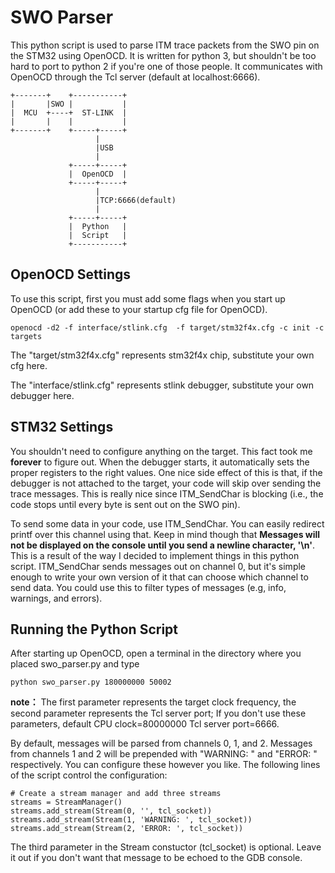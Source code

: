 # SWO Parser
This python script is used to parse ITM trace packets from the SWO pin on the
STM32 using OpenOCD. It is written for python 3, but shouldn't be too hard to
port to python 2 if you're one of those people. It communicates with OpenOCD
through the Tcl server (default at localhost:6666).

```
+-------+    +-----------+
|       |SWO |           |
|  MCU  +----+  ST-LINK  |
|       |    |           |
+-------+    +-----+-----+
                   |
                   |USB
                   |
             +-----+-----+
             |  OpenOCD  |
             +-----+-----+
                   |
                   |TCP:6666(default)
                   |
             +-----+-----+
             |  Python   |
             |  Script   |
             +-----------+
```



## OpenOCD Settings
To use this script, first you must add some flags when you start up OpenOCD
(or add these to your startup cfg file for OpenOCD).

```
openocd -d2 -f interface/stlink.cfg  -f target/stm32f4x.cfg -c init -c targets
```

The "target/stm32f4x.cfg" represents stm32f4x chip, substitute your own cfg here.

The "interface/stlink.cfg" represents stlink debugger, substitute your own debugger here.

## STM32 Settings
You shouldn't need to configure anything on the target. This fact took me
**forever** to figure out. When the debugger starts, it automatically sets the
proper registers to the right values. One nice side effect of this is that, if
the debugger is not attached to the target, your code will skip over sending
the trace messages. This is really nice since ITM_SendChar is blocking (i.e.,
the code stops until every byte is sent out on the SWO pin).

To send some data in your code, use ITM_SendChar. You can easily redirect
printf over this channel using that. Keep in mind though that **Messages will
not be displayed on the console until you send a newline character, '\n'**.
This is a result of the way I decided to implement things in this python
script. ITM_SendChar sends messages out on channel 0, but it's simple enough
to write your own version of it that can choose which channel to send data. You
could use this to filter types of messages (e.g, info, warnings, and errors).

## Running the Python Script
After starting up OpenOCD, open a terminal in the directory where you placed
swo_parser.py and type

```
python swo_parser.py 180000000 50002
```

**note：**
The first parameter represents the target clock frequency, the second parameter 
represents the Tcl server port; If you don't use these parameters, default 
CPU clock=80000000 Tcl server port=6666.

By default, messages will be parsed from channels 0, 1, and 2. Messages from
channels 1 and 2 will be prepended with "WARNING: " and "ERROR: " respectively.
You can configure these however you like. The following lines of the script
control the configuration:

```
# Create a stream manager and add three streams
streams = StreamManager()
streams.add_stream(Stream(0, '', tcl_socket))
streams.add_stream(Stream(1, 'WARNING: ', tcl_socket))
streams.add_stream(Stream(2, 'ERROR: ', tcl_socket))
```

The third parameter in the Stream constuctor (tcl_socket) is optional. Leave
it out if you don't want that message to be echoed to the GDB console.

